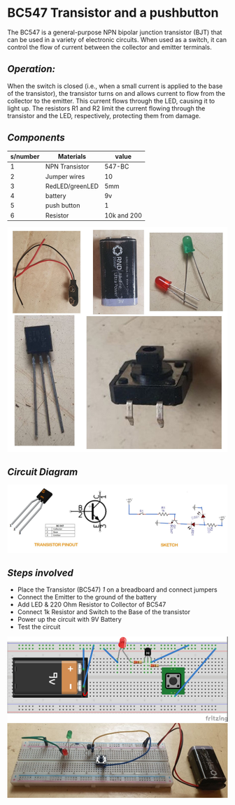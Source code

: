 # BC547 Transistor and a pushbutton
The BC547 is a general-purpose NPN bipolar junction transistor (BJT) that can be used in a variety of electronic circuits. When used as a switch, it can control the flow of current between the collector and emitter terminals.

## _Operation:_

When the switch is closed (i.e., when a small current is applied to the base of the transistor), the transistor turns on and allows current to flow from the collector to the emitter. This current flows through the LED, causing it to light up. The resistors R1 and R2 limit the current flowing through the transistor and the LED, respectively, protecting them from damage.

## _Components_


|s/number| Materials | value |
| -------- | -------- | -------- |
| 1|  NPN Transistor  | 547-BC|
| 2| Jumper wires |10 |
| 3| RedLED/greenLED  | 5mm    |
| 4| battery | 9v|
| 5| push button | 1 |
| 6| Resistor    | 10k and 200|

 ![Components for the circuit](/images/Components.jpg)


## _Circuit Diagram_

 ![Circuit](/images/Circuit.jpg)


## _Steps involved_

* Place the Transistor (BC547) *1* on a breadboard and connect jumpers 
* Connect the Emitter to the ground of the battery
* Add LED & 220 Ohm Resistor to Collector of BC547
* Connect 1k Resistor and Switch to the Base of the transistor
* Power up the circuit with 9V Battery
* Test the circuit 

![sketch](/images/sketchh.jpg)
![sketch](/images/complete%20setup.jpg)


